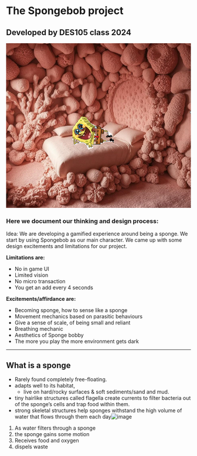 # The Spongebob project
## Developed by DES105 class 2024
![SpongeBob](https://github.com/Mehrpouya/DES105/blob/main/SpongeBobBedroom.png)

### Here we document our thinking and design process:
Idea: We are developing a gamified experience around being a sponge. We start by using Spongebob as our main character. 
We came up with some design excitements and limitations for our project. 

**Limitations are:**
- No in game UI
- Limited vision
- No micro transaction
- You get an add every 4 seconds

  
**Excitements/affirdance are:**
- Becoming sponge, how to sense like a sponge
- Movement mechanics based on parasitic behaviours
- Give a sense of scale, of being small and reliant
- Breathing mechanic
- Aesthetics of Sponge bobby
- The more you play the more environment gets dark

 -----------------------------

## What is a sponge
- Rarely found completely free-floating.
- adapts well to its habitat, 
  - live on hard/rocky surfaces & soft sediments/sand and mud.
- tiny hairlike structures called flagella create currents to filter bacteria out of the sponge’s cells and trap food within them. 
- strong skeletal structures help sponges withstand the high volume of water that flows through them each day![image](https://github.com/user-attachments/assets/e739c0ea-754f-4bb6-8269-6bb7e670276f)

1. As water filters through a sponge
2. the sponge gains some motion
3. Receives food and oxygen
4. dispels waste


